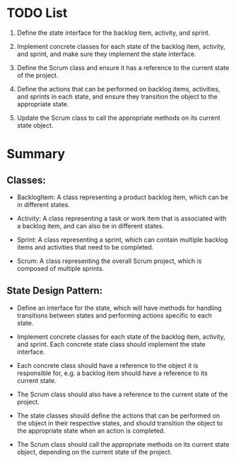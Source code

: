 # TODO List

1. Define the state interface for the backlog item, activity, and sprint.

2. Implement concrete classes for each state of the backlog item, activity, and sprint, and make sure they implement the state interface.

3. Define the Scrum class and ensure it has a reference to the current state of the project.

4. Define the actions that can be performed on backlog items, activities, and sprints in each state, and ensure they transition the object to the appropriate state.

5. Update the Scrum class to call the appropriate methods on its current state object.

# Summary

## Classes:

- BacklogItem: A class representing a product backlog item, which can be in different states.

- Activity: A class representing a task or work item that is associated with a backlog item, and can also be in different states.

- Sprint: A class representing a sprint, which can contain multiple backlog items and activities that need to be completed.

- Scrum: A class representing the overall Scrum project, which is composed of multiple sprints.

## State Design Pattern:

- Define an interface for the state, which will have methods for handling transitions between states and performing actions specific to each state.

- Implement concrete classes for each state of the backlog item, activity, and sprint. Each concrete state class should implement the state interface.

- Each concrete class should have a reference to the object it is responsible for, e.g. a backlog item should have a reference to its current state.
- The Scrum class should also have a reference to the current state of the project.
- The state classes should define the actions that can be performed on the object in their respective states, and should transition the object to the appropriate state when an action is completed.

- The Scrum class should call the appropriate methods on its current state object, depending on the current state of the project.

